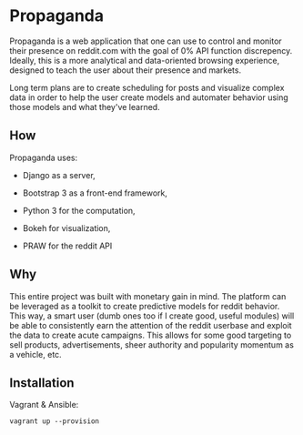# Propaganda

Propaganda is a web application that one can use to control and monitor their presence on reddit.com with the goal of 0% API function discrepency. Ideally, this is a more analytical and data-oriented browsing experience, designed to teach the user about their presence and markets.

Long term plans are to create scheduling for posts and visualize complex data in order to help the user create models and automater behavior using those models and what they've learned.

## How

Propaganda uses:

- Django as a server,

- Bootstrap 3 as a front-end framework,

- Python 3 for the computation,

- Bokeh for visualization,

- PRAW for the reddit API

## Why

This entire project was built with monetary gain in mind. The platform can be leveraged as a toolkit to create predictive models for reddit behavior. This way, a smart user (dumb ones too if I create good, useful modules) will be able to consistently earn the attention of the reddit userbase and exploit the data to create acute campaigns. This allows for some good targeting to sell products, advertisements, sheer authority and popularity momentum as a vehicle, etc. 

## Installation

Vagrant & Ansible:

    vagrant up --provision
